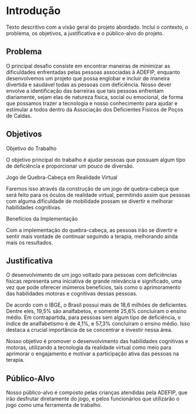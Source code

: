 # Introdução

Texto descritivo com a visão geral do projeto abordado. Inclui o contexto, o problema, os objetivos, a justificativa e o público-alvo do projeto.

## Problema
O principal desafio consiste em encontrar maneiras de minimizar as dificuldades enfrentadas pelas pessoas associadas à ADEFIP, enquanto desenvolvemos um projeto que possa englobar e incluir de maneira divertida e saudável todas as pessoas com deficiência. Nosso dever envolve a identificação das barreiras que tais pessoas enfrentam diariamente, sejam elas de natureza física, social ou emocional, de forma que possamos trazer a tecnologia e nosso conhecimento para ajudar e estimular a todos dentro da Associação dos Deficientes Físicos de Poços de Caldas.

## Objetivos

Objetivo do Trabalho

O objetivo principal do trabalho é ajudar pessoas que possuam algum tipo de deficiência e proporcionar um pouco de diversão.

Jogo de Quebra-Cabeça em Realidade Virtual

Faremos isso através da construção de um jogo de quebra-cabeça que será feito para os óculos de realidade virtual, permitindo assim que pessoas com alguma dificuldade de mobilidade possam se divertir e melhorar habilidades cognitivas.

Benefícios da Implementação

Com a implementação do quebra-cabeça, as pessoas irão se divertir e sentir mais vontade de continuar seguindo a terapia, melhorando ainda mais os resultados.

## Justificativa

O desenvolvimento de um jogo voltado para pessoas com deficiências físicas representa uma iniciativa de grande relevância e significado, uma vez que pode oferecer inúmeros benefícios, tais como o aprimoramento das habilidades motoras e cognitivas dessas pessoas.

De acordo com o IBGE, o Brasil possui mais de 18,6 milhões de deficientes. Dentre eles, 19,5% são analfabetos, e somente 25,6% concluíram o ensino médio. Em contrapartida, para pessoas sem algum tipo de deficiência, o índice de analfabetismo é de 4,1%, e 57,3% concluíram o ensino médio. Isso destaca a crucial importância de se concentrar e investir nessa área.

Nosso objetivo é promover o desenvolvimento das habilidades cognitivas e motoras, utilizando a tecnologia da realidade virtual como meio para aprimorar o engajamento e motivar a participação ativa das pessoas na terapia.

## Público-Alvo

Nosso público-alvo é composto pelas crianças atendidas pela ADEFIP, que irão desfrutar diretamente do jogo, e pelos funcionários que utilizarão o jogo como uma ferramenta de trabalho.
